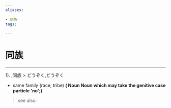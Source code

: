 ```yaml
---
aliases:
    
- 同族
tags:
    
---
```


# 同族
---
1).
,同族 > どうぞく,どうぞく

- same family (race, tribe)
**( Noun Noun which may take the genitive case particle 'no';)**
> see also: 
            